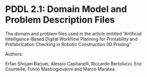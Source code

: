 # PDDL 2.1: Domain Model and Problem Description Files
The domain and problem files used in the article entitled “Artificial Intelligence-Based Digital Workflow Planning for Printability and Prefabrication Checking in Robotic Construction 3D Printing”.

Authors:

Erfan Shojaei Barjuei, Alessio Capitanelli, Riccardo Bertolucci, Eric Courteille, Fulvio Mastrogiovanni and Marco Maratea.
